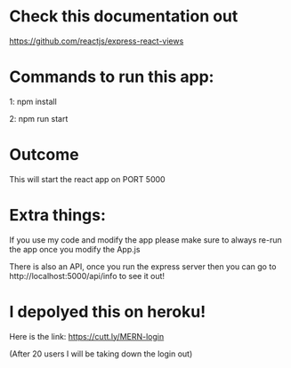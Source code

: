 # Check this documentation out

https://github.com/reactjs/express-react-views

# Commands to run this app:

1: npm install

2: npm run start

# Outcome

This will start the react app on PORT 5000

# Extra things:

If you use my code and modify the app please make sure to always re-run the app once you modify the App.js

There is also an API, once you run the express server then you can go to http://localhost:5000/api/info to see it out!

# I depolyed this on heroku!

Here is the link: https://cutt.ly/MERN-login

(After 20 users I will be taking down the login out)
